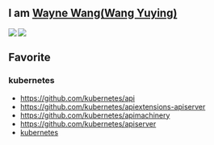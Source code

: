 ## I am  <a href="mailto:net_use@bzhy.com">  Wayne Wang(Wang Yuying)</a> 
<img align="left" src="https://github-readme-stats.vercel.app/api?username=wangyysde&show_icons=true" />
<img src="https://github-readme-stats.vercel.app/api/top-langs/?username=wangyysde&hide=html,ruby" />

## Favorite
### kubernetes
  - <a href="https://github.com/kubernetes/api" target="_blank"> https://github.com/kubernetes/api </a>
  - <a href="https://github.com/kubernetes/apiextensions-apiserver" target="_blank"> https://github.com/kubernetes/apiextensions-apiserver </a>
  - <a href="https://github.com/kubernetes/apimachinery" target="_blank">https://github.com/kubernetes/apimachinery</a>
  - <a href="https://github.com/kubernetes/apiserver" target="_blank"> https://github.com/kubernetes/apiserver</a>
  - <a href="https://github.com/wangyysde/wangyysde/kubernetes.md" target="_blank"> kubernetes </a>

